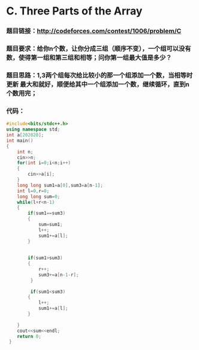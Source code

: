 # C. Three Parts of the Array

### 题目链接：http://codeforces.com/contest/1006/problem/C  

### 题目要求：给你n个数，让你分成三组（顺序不变），一个组可以没有数，使得第一组和第三组和相等；问你第一组最大值是多少？



### 题目思路：1,3两个组每次给比较小的那一个组添加一个数，当相等时更新 最大和就好，顺便给其中一个组添加一个数，继续循环，直到n个数用完；

### 代码：

```c++
#include<bits/stdc++.h>
using namespace std;
int a[202020];
int main()
{
	int n;
	cin>>n;
	for(int i=0;i<n;i++)
	{
		cin>>a[i];
	}
	long long sum1=a[0],sum3=a[n-1];
	int l=0,r=0;
	long long sum=0;
	while(l+r<n-1)
	{
		if(sum1==sum3)
		{
			sum=sum1;
			l++;
			sum1+=a[l]; 
		}
		
		
		if(sum1>sum3)
		{
			r++;
			sum3+=a[n-1-r];
		 } 
		 
		 if(sum1<sum3)
		{
			l++;
			sum1+=a[l];
		}
		
	}
	cout<<sum<<endl;
	return 0;
 } 
```

